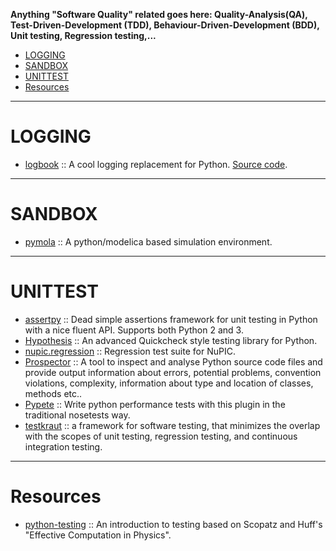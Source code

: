 __Anything "Software Quality" related goes here: Quality-Analysis(QA), Test-Driven-Development (TDD), Behaviour-Driven-Development (BDD), Unit testing, Regression testing,...__

+ [LOGGING](#logging)
+ [SANDBOX](#sandbox)
+ [UNITTEST](#unittest)
+ [Resources](#resources)

----

# LOGGING
+ [logbook](http://logbook.pocoo.org/) :: A cool logging replacement for Python. [Source code](https://github.com/getlogbook/logbook).

----

# SANDBOX
+ [pymola](https://github.com/jgoppert/pymola) :: A python/modelica based simulation environment. 

----

# UNITTEST
+ [assertpy](https://github.com/ActivisionGameScience/assertpy) :: Dead simple assertions framework for unit testing in Python with a nice fluent API. Supports both Python 2 and 3.
+ [Hypothesis](https://github.com/DRMacIver/hypothesis) :: An advanced Quickcheck style testing library for Python.
+ [nupic.regression](https://github.com/numenta/nupic.regression) :: Regression test suite for NuPIC.
+ [Prospector](https://github.com/landscapeio/prospector) :: A tool to inspect and analyse Python source code files and provide output information about errors, potential problems, convention violations, complexity, information about type and location of classes, methods etc..
+ [Pypete](https://github.com/Artimi/pypete) :: Write python performance tests with this plugin in the traditional nosetests way. 
+ [testkraut](https://github.com/neurodebian/testkraut) :: a framework for software testing, that minimizes the overlap with the scopes of unit testing, regression testing, and continuous integration testing.


----

# Resources
+ [python-testing](https://github.com/swcarpentry/python-testing) :: An introduction to testing based on Scopatz and Huff's "Effective Computation in Physics".
